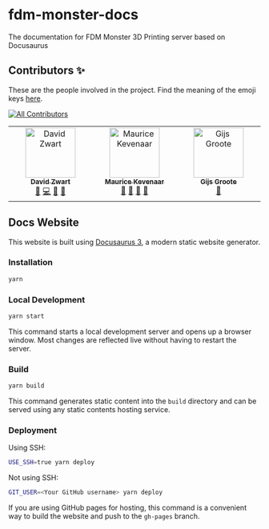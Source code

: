 # fdm-monster-docs

The documentation for FDM Monster 3D Printing server based on Docusaurus

## Contributors ✨

These are the people involved in the project.  Find the meaning of the emoji keys [here](https://allcontributors.org/docs/en/emoji-key).

<!-- ALL-CONTRIBUTORS-BADGE:START - Do not remove or modify this section -->
[![All Contributors](https://img.shields.io/badge/all_contributors-3-orange.svg?style=flat-square)](#contributors-)
<!-- ALL-CONTRIBUTORS-BADGE:END -->

<!-- ALL-CONTRIBUTORS-LIST:START - Do not remove or modify this section -->
<!-- prettier-ignore-start -->
<!-- markdownlint-disable -->
<table>
  <tbody>
    <tr>
      <td align="center" valign="top" width="14.28%"><a href="https://github.com/davidzwa"><img src="https://avatars.githubusercontent.com/u/6005355?v=4?s=100" width="100px;" alt="David Zwart"/><br /><sub><b>David Zwart</b></sub></a><br /><a href="https://github.com/fdm-monster/fdm-monster-docs/issues?q=author%3Adavidzwa" title="Bug reports">🐛</a> <a href="https://github.com/fdm-monster/fdm-monster-docs/commits?author=davidzwa" title="Code">💻</a> <a href="#maintenance-davidzwa" title="Maintenance">🚧</a> <a href="#userTesting-davidzwa" title="User Testing">📓</a></td>
      <td align="center" valign="top" width="14.28%"><a href="https://kevenaar.name"><img src="https://avatars.githubusercontent.com/u/834643?v=4?s=100" width="100px;" alt="Maurice Kevenaar"/><br /><sub><b>Maurice Kevenaar</b></sub></a><br /><a href="#maintenance-mkevenaar" title="Maintenance">🚧</a> <a href="#ideas-mkevenaar" title="Ideas, Planning, & Feedback">🤔</a> <a href="https://github.com/fdm-monster/fdm-monster-docs/commits?author=mkevenaar" title="Documentation">📖</a> <a href="https://github.com/fdm-monster/fdm-monster-docs/issues?q=author%3Amkevenaar" title="Bug reports">🐛</a></td>
      <td align="center" valign="top" width="14.28%"><a href="https://github.com/GijsGroote"><img src="https://avatars.githubusercontent.com/u/23523271?v=4?s=100" width="100px;" alt="Gijs Groote"/><br /><sub><b>Gijs Groote</b></sub></a><br /><a href="https://github.com/fdm-monster/fdm-monster-docs/issues?q=author%3AGijsGroote" title="Bug reports">🐛</a></td>
    </tr>
  </tbody>
</table>

<!-- markdownlint-restore -->
<!-- prettier-ignore-end -->

<!-- ALL-CONTRIBUTORS-LIST:END -->

## Docs Website

This website is built using [Docusaurus 3](https://docusaurus.io/), a modern static website generator.

### Installation

```bash
yarn
```

### Local Development

```bash
yarn start
```

This command starts a local development server and opens up a browser window. Most changes are reflected live without having to restart the server.

### Build

```bash
yarn build
```

This command generates static content into the `build` directory and can be served using any static contents hosting service.

### Deployment

Using SSH:

```bash
USE_SSH=true yarn deploy
```

Not using SSH:

```bash
GIT_USER=<Your GitHub username> yarn deploy
```

If you are using GitHub pages for hosting, this command is a convenient way to build the website and push to the `gh-pages` branch.
